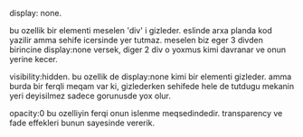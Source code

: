 display: none.

bu ozellik bir elementi meselen 'div' i gizleder. eslinde arxa planda kod yazilir amma sehife icersinde yer tutmaz. meselen biz eger 3 divden birincine display:none versek, diger 2 div o yoxmus kimi davranar ve onun yerine kecer.

visibility:hidden.
bu ozellik de display:none kimi bir elementi gizleder. amma burda bir ferqli meqam var ki, gizlederken sehifede hele de tutdugu mekanin yeri deyisilmez sadece gorunusde yox olur.


opacity:0
bu ozelliyin ferqi onun islenme meqsedindedir. transparency ve fade effekleri bunun sayesinde vererik.
